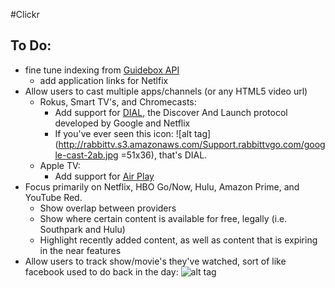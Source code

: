 #Clickr

## To Do:

- fine tune indexing from [Guidebox API](https://api.guidebox.com/)
	- add application links for Netlfix
-  Allow users to cast multiple apps/channels (or any HTML5 video url)
	- Rokus, Smart TV's, and Chromecasts:
		- Add support for [DIAL](http://www.dial-multiscreen.org/), the Discover And Launch protocol developed by Google and Netflix
		- If you've ever seen this icon: ![alt tag](http://rabbittv.s3.amazonaws.com/Support.rabbittvgo.com/google-cast-2ab.jpg =51x36), that's DIAL.
	- Apple TV:
		- Add support for [Air Play](https://developer.apple.com/airplay/)
- Focus primarily on Netflix, HBO Go/Now, Hulu, Amazon Prime, and YouTube Red.
	- Show overlap between providers
	- Show where certain content is available for free, legally (i.e. Southpark and Hulu)
	- Highlight recently added content, as well as content that is expiring in the near features
- Allow users to track show/movie's they've watched, sort of like facebook used to do back in the day:
![alt tag](http://i.stack.imgur.com/fuNuS.png)